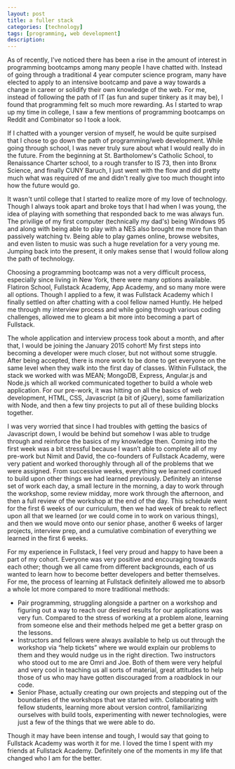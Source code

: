 ```yaml
---
layout: post
title: a fuller stack
categories: [technology]
tags: [programming, web development]
description: 
---
```


As of recently, I've noticed there has been a rise in the amount of interest in programming bootcamps among many people I have chatted with. Instead of going through a traditional 4 year computer science program, many have elected to apply to an intensive bootcamp and pave a way towards a change in career or solidify their own knowledge of the web. For me, instead of following the path of IT (as fun and super tinkery as it may be), I found that programming felt so much more rewarding. As I started to wrap up my time in college, I saw a few mentions of programming bootcamps on Reddit and Combinator so I took a look.

If I chatted with a younger version of myself, he would be quite surpised that I chose to go down the path of programming/web development. While going through school, I was never truly sure about what I would really do in the future. From the beginning at St. Bartholomew's Catholic School, to Renaissance Charter school, to a rough transfer to IS 73, then into Bronx Science, and finally CUNY Baruch, I just went with the flow and did pretty much what was required of me and didn't really give too much thought into how the future would go.

It wasn't until college that I started to realize more of my love of technology. Though I always took apart and broke toys that I had when I was young, the idea of playing with something that responded back to me was always fun. The privilige of my first computer (technically my dad's) being Windows 95 and along with being able to play with a NES also brought me more fun than passively watching tv. Being able to play games online, browse websites, and even listen to music was such a huge revelation for a very young me. Jumping back into the present, it only makes sense that I would follow along the path of technology.

Choosing a programming bootcamp was not a very difficult process, especially since living in New York, there were many options available. Flatiron School, Fullstack Academy, App Academy, and so many more were all options. Though I applied to a few, it was Fullstack Academy which I finally settled on after chatting with a cool fellow named Huntly. He helped me through my interview process and while going through various coding challenges, allowed me to gleam a bit more into becoming a part of Fullstack.

The whole application and interview process took about a month, and after that, I would be joining the January 2015 cohort! My first steps into becoming a developer were much closer, but not without some struggle. After being accepted, there is more work to be done to get everyone on the same level when they walk into the first day of classes. Within Fullstack, the stack we worked with was MEAN; MongoDB, Express, Angular.js and Node.js which all worked communicated together to build a whole web application. For our pre-work, it was hitting on all the basics of web development, HTML, CSS, Javascript (a bit of jQuery), some familiarization with Node, and then a few tiny projects to put all of these building blocks together.

I was very worried that since I had troubles with getting the basics of Javascript down, I would be behind but somehow I was able to trudge through and reinforce the basics of my knowledge then. Coming into the first week was a bit stressful because I wasn’t able to complete all of my pre-work but Nimit and David, the co-founders of Fullstack Academy, were very patient and worked thoroughly through all of the problems that we were assigned. From successive weeks, everything we learned continued to build upon other things we had learned previously. Definitely an intense set of work each day, a small lecture in the morning, a day to work through the workshop, some review midday, more work through the afternoon, and then a full review of the workshop at the end of the day. This schedule went for the first 6 weeks of our curriculum, then we had week of break to reflect upon all that we learned (or we could come in to work on various things), and then we would move onto our senior phase, another 6 weeks of larger projects, interview prep, and a cumulative combination of everything we learned in the first 6 weeks.

For my experience in Fullstack, I feel very proud and happy to have been a part of my cohort. Everyone was very positive and encouraging towards each other; though we all came from different backgrounds, each of us wanted to learn how to become better developers and better themselves. For me, the process of learning at Fullstack definitely allowed me to absorb a whole lot more compared to more traditional methods:  
* Pair programming, struggling alongside a partner on a workshop and figuring out a way to reach our desired results for our applications was very fun. Compared to the stress of working at a problem alone, learning from someone else and their methods helped me get a better grasp on the lessons.
* Instructors and fellows were always available to help us out through the workshop via “help tickets” where we would explain our problems to them and they would nudge us in the right direction. Two instructors who stood out to me are Omri and Joe. Both of them were very helpful and very cool in teaching us all sorts of material, great attitudes to help those of us who may have gotten discouraged from a roadblock in our code.  
* Senior Phase, actually creating our own projects and stepping out of the boundaries of the workshops that we started with. Collaborating with fellow students, learning more about version control, familiarizing ourselves with build tools, experimenting with newer technologies, were just a few of the things that we were able to do.  


Though it may have been intense and tough, I would say that going to Fullstack Academy was worth it for me. I loved the time I spent with my friends at Fullstack Academy. Definitely one of the moments in my life that changed who I am for the better.
